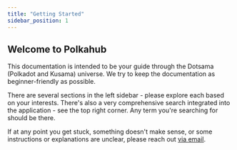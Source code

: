 ```yaml
---
title: "Getting Started"
sidebar_position: 1
---
```


## Welcome to Polkahub

This documentation is intended to be your guide through the Dotsama (Polkadot and Kusama) universe. We try to keep the documentation as beginner-friendly as possible.

There are several sections in the left sidebar - please explore each based on your interests. There's also a very comprehensive search integrated into the application - see the top right corner. Any term you're searching for should be there.

If at any point you get stuck, something doesn't make sense, or some instructions or explanations are unclear, please reach out [via email](mailto:contact@polkadot.com).
